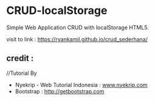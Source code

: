 # CRUD-localStorage

Simple Web Application CRUD with localStorage HTML5.

visit to link : https://ryankamil.github.io/crud_sederhana/

## credit :

//Tutorial By

- Nyekrip - Web Tutorial Indonesia : www.nyekrip.com
- Bootstrap : http://getbootstrap.com
